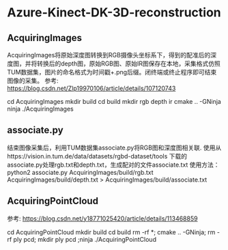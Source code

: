# Azure-Kinect-DK-3D-reconstruction

## AcquiringImages
AcquiringImages将原始深度图转换到RGB摄像头坐标系下，得到的配准后的深度图，并将转换后的depth图，原始RGB图、原始IR图保存在本地，采集格式仿照TUM数据集，图片的命名格式为时间戳+.png后缀。闭终端或终止程序即可结束图像的采集。
参考: https://blog.csdn.net/Zlp19970106/article/details/107120743

cd AcquiringImages
mkdir build
cd build
mkdir rgb depth ir 
cmake .. -GNinja
ninja
./AcquiringImages

## associate.py
结束图像采集后，利用TUM数据集associate.py将RGB图和深度图相关联.
使用从https://vision.in.tum.de/data/datasets/rgbd-dataset/tools 下载的associate.py处理rgb.txt和depth.txt，生成配对的文件associate.txt
使用方法：
python2 associate.py AcquiringImages/build/rgb.txt AcquiringImages/build/depth.txt > AcquiringImages/build/associate.txt

## AcquiringPointCloud

参考: https://blog.csdn.net/y18771025420/article/details/113468859

cd AcquiringPointCloud
mkdir build
cd build
rm -rf *; cmake .. -GNinja; 
rm -rf ply pcd; mkdir ply pcd ;ninja
./AcquiringPointCloud